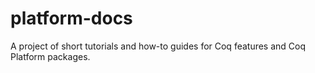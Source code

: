 # platform-docs
A project of short tutorials and how-to guides for Coq features and Coq Platform packages.